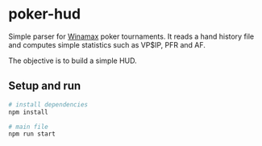 # poker-hud

Simple parser for [Winamax](https://www.winamax.fr/en/) poker tournaments. It reads a hand history file and computes simple statistics such as VP$IP, PFR and AF. 

The objective is to build a simple HUD.

## Setup and run

``` bash
# install dependencies
npm install

# main file
npm run start

```
